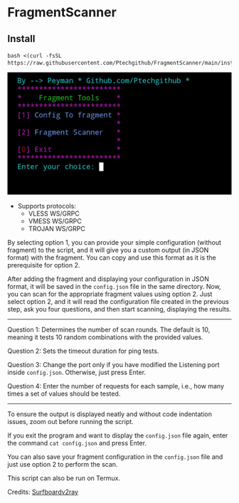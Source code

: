 # FragmentScanner

## Install
```
bash <(curl -fsSL https://raw.githubusercontent.com/Ptechgithub/FragmentScanner/main/install.sh)
```
![28](https://raw.githubusercontent.com/Ptechgithub/configs/main/media/28.jpg)

- Supports protocols:
  - VLESS WS/GRPC
  - VMESS WS/GRPC
  - TROJAN WS/GRPC

By selecting option 1, you can provide your simple configuration (without fragment) to the script, and it will give you a custom output (in JSON format) with the fragment. You can copy and use this format as it is the prerequisite for option 2.

After adding the fragment and displaying your configuration in JSON format, it will be saved in the `config.json` file in the same directory. Now, you can scan for the appropriate fragment values using option 2. Just select option 2, and it will read the configuration file created in the previous step, ask you four questions, and then start scanning, displaying the results.

---
Question 1: Determines the number of scan rounds. The default is 10, meaning it tests 10 random combinations with the provided values.

Question 2: Sets the timeout duration for ping tests.

Question 3: Change the port only if you have modified the Listening port inside `config.json`. Otherwise, just press Enter.

Question 4: Enter the number of requests for each sample, i.e., how many times a set of values should be tested.

---

To ensure the output is displayed neatly and without code indentation issues, zoom out before running the script.

If you exit the program and want to display the `config.json` file again, enter the command `cat config.json` and press Enter.

You can also save your fragment configuration in the `config.json` file and just use option 2 to perform the scan.

This script can also be run on Termux.

Credits:
[Surfboardv2ray](https://github.com/Surfboardv2ray/batch-fragment-scanner)